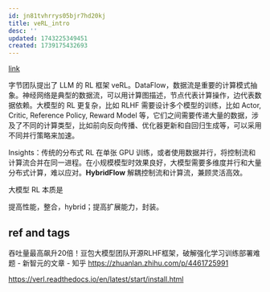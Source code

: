 ```yaml
---
id: jn81tvhrrys05bjr7hd20kj
title: veRL_intro
desc: ''
updated: 1743225349451
created: 1739175432693
---
```


[link](https://arxiv.org/abs/2409.19256v2)

字节团队提出了 LLM 的 RL 框架 veRL。DataFlow，数据流是重要的计算模式抽象。神经网络是典型的数据流，可以用计算图描述，节点代表计算操作，边代表数据依赖。大模型的 RL 更复杂，比如 RLHF 需要设计多个模型的训练，比如 Actor, Critic, Reference Policy, Reward Model 等，它们之间需要传递大量的数据，涉及了不同的计算类型，比如前向反向传播、优化器更新和自回归生成等，可以采用不同并行策略来加速。

Insights：传统的分布式 RL 在单张 GPU 训练，或者使用数据并行，将控制流和计算流合并在同一进程。在小规模模型时效果良好，大模型需要多维度并行和大量分布式计算，难以应对。**HybridFlow** 解耦控制流和计算流，兼顾灵活高效。

大模型 RL 本质是

提高性能，整合，hybrid；提高扩展能力，封装。

## ref and tags

吞吐量最高飙升20倍！豆包大模型团队开源RLHF框架，破解强化学习训练部署难题 - 新智元的文章 - 知乎
https://zhuanlan.zhihu.com/p/4461725991

https://verl.readthedocs.io/en/latest/start/install.html